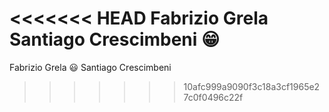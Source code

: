 <<<<<<< HEAD
Fabrizio Grela
Santiago Crescimbeni :grin:
=======
Fabrizio Grela :smiley:
Santiago Crescimbeni
>>>>>>> 10afc999a9090f3c18a3cf1965e27c0f0496c22f
